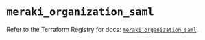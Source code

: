 # `meraki_organization_saml`

Refer to the Terraform Registry for docs: [`meraki_organization_saml`](https://registry.terraform.io/providers/ciscodevnet/meraki/1.7.1/docs/resources/organization_saml).
